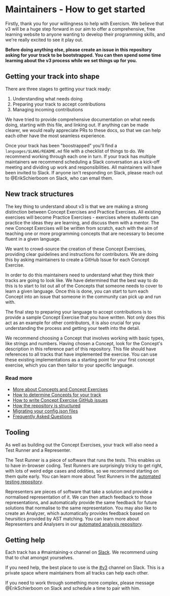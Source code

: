 # Maintainers - How to get started

Firstly, thank you for your willingness to help with Exercism. We believe that v3 will be a huge step forward in our aim to offer a comprehensive, free learning website to anyone wanting to develop their programming skills, and we're really excited to see it play out.

**Before doing anything else, please create an issue in this repository asking for your track to be bootstrapped. You can then spend some time learning about the v3 process while we set things up for you.**

## Getting your track into shape

There are three stages to getting your track ready:

1. Understanding what needs doing
2. Preparing your track to accept contributions
3. Managing incoming contributions

We have tried to provide comprehensive documentation on what needs doing, starting with this file, and linking out. If anything can be made clearer, we would really appreciate PRs to these docs, so that we can help each other have the most seamless experience.

Once your track has been "boostrapped" you'll find a `languages/$LANG/README.md` file with a checklist of things to do. We recommend working through each one in turn. If your track has multiple maintainers we recommend scheduling a Slack conversation as a kick-off meeting and dividing up work and responsibilities. All maintainers will have been invited to Slack. If anyone isn't responding on Slack, please reach out to @ErikSchierboom on Slack, who can email them.

## New track structures

The key thing to understand about v3 is that we are making a strong distinction between Concept Exercises and Practice Exercises. All existing exercises will become Practice Exercises - exercises where students can practice the ideas they are learning, and discuss them with a mentor. The new Concept Exercises will be written from scratch, each with the aim of teaching one or more programming concepts that are necessary to become fluent in a given language.

We want to crowd-source the creation of these Concept Exercises, providing clear guidelines and instructions for contributors. We are doing this by asking maintainers to create a GitHub Issue for each Concept Exercise.

In order to do this maintainers need to understand what they think their tracks are going to look like. We have determined that the best way to do this is to start to list out all of the Concepts that someone needs to cover to learn a given language. Once this is done, you can start to turn each Concept into an issue that someone in the community can pick up and run with.

The final step to preparing your language to accept contributions is to provide a sample Concept Exercise that you have written. Not only does this act as an example for other contributors, it is also crucial for you understanding the process and getting your teeth into the detail.

We recommend choosing a Concept that involves working with basic types, like strings and numbers. Having chosen a Concept, look for the Concept's description in this reference part of this repository. This file should have references to all tracks that have implemented the exercise. You can use these existing implementations as a starting point for your first concept exercise, which you can then tailor to your specific language.

### Read more

- [More about Concepts and Concept Exercises](../concept-exercises.md)
- [How to determine Concepts for your track](./determining-concepts.md)
- [How to write Concept Exercise GitHub issues](./writing-a-concept-exercise-github-issue.md)
- [How the repository is structured](./repository-structure.md)
- [Migrating your config.json files](./migrating-your-config-json-files.md)
- [Frequently Asked Questions](./faqs.md)

## Tooling

As well as building out the Concept Exercises, your track will also need a Test Runner and a Representer.

The Test Runner is a piece of software that runs the tests. This enables us to have in-browser coding. Test Runners are surprisingly tricky to get right, with lots of weird edge cases and oddities, so we recommend starting on them quite early. You can learn more about Test Runners in the [automated testing repository](https://github.com/exercism/automated-tests).

Representers are pieces of software that take a solution and provide a normalised representation of it. We can then attach feedback to those representations, and automatically provide the same feedback for future solutions that normalise to the same representation. You may also like to create an Analyzer, which automatically provides feedback based on heursitics provided by AST matching. You can learn more about Representers and Analysers in our [automated analysis repository](https://github.com/exercism/automated-analysis).

## Getting help

Each track has a #maintaining-x channel on [Slack](https://exercism-team.slack.com). We recommend using that to chat amongst yourselves.

If you need help, the best place to use is the [#v3](https://app.slack.com/client/TAN6QMALR/CR91YFNG3) channel on Slack. This is a private space where maintainers from all tracks can help each other.

If you need to work through something more complex, please message @ErikSchierboom on Slack and schedule a time to pair with him.
